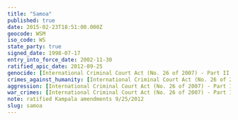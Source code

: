 ```yaml
---
title: "Samoa"
published: true
date: 2015-02-23T18:51:00.000Z
geocode: WSM
iso_code: WS
state_party: true
signed_date: 1998-07-17
entry_into_force_date: 2002-11-30
ratified_apic_date: 2012-09-25
genocide: [International Criminal Court Act (No. 26 of 2007) - Part II - Article 5](https://iccdb.hrlc.net/data/doc/71/keyword/46/)
crimes_against_humanity: [International Criminal Court Act (No. 26 of 2007) - Part II - Article 6](https://iccdb.hrlc.net/data/doc/71/keyword/13/)
aggression: [International Criminal Court Act (No. 26 of 2007) - Part I - Article 3](https://iccdb.hrlc.net/data/doc/71/keyword/1/)
war_crimes: [International Criminal Court Act (No. 26 of 2007) - Part II - Article 7](https://iccdb.hrlc.net/data/doc/71/keyword/145/)
note: ratified Kampala amendments 9/25/2012
slug: samoa
---
```


